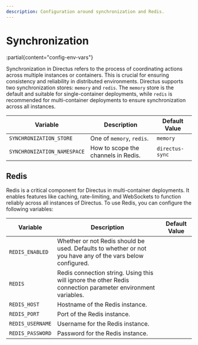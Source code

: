 ```yaml
---
description: Configuration around synchronization and Redis.
---
```


# Synchronization

:partial{content="config-env-vars"}

Synchronization in Directus refers to the process of coordinating actions across multiple instances or containers. This is crucial for ensuring consistency and reliability in distributed environments. Directus supports two synchronization stores: `memory` and `redis`. The `memory` store is the default and suitable for single-container deployments, while `redis` is recommended for multi-container deployments to ensure synchronization across all instances.

| Variable                    | Description                         | Default Value   |
| --------------------------- | ----------------------------------- | --------------- |
| `SYNCHRONIZATION_STORE`     | One of `memory`, `redis`.           | `memory`        |
| `SYNCHRONIZATION_NAMESPACE` | How to scope the channels in Redis. | `directus-sync` |

## Redis

Redis is a critical component for Directus in multi-container deployments. It enables features like caching, rate-limiting, and WebSockets to function reliably across all instances of Directus. To use Redis, you can configure the following variables:

| Variable         | Description                                                                                                 | Default Value |
| ---------------- | ----------------------------------------------------------------------------------------------------------- | ------------- |
| `REDIS_ENABLED`  | Whether or not Redis should be used. Defaults to whether or not you have any of the vars below configured.  |               |
| `REDIS`          | Redis connection string. Using this will ignore the other Redis connection parameter environment variables. |               |
| `REDIS_HOST`     | Hostname of the Redis instance.                                                                             |               |
| `REDIS_PORT`     | Port of the Redis instance.                                                                                 |               |
| `REDIS_USERNAME` | Username for the Redis instance.                                                                            |               |
| `REDIS_PASSWORD` | Password for the Redis instance.                                                                            |               |
